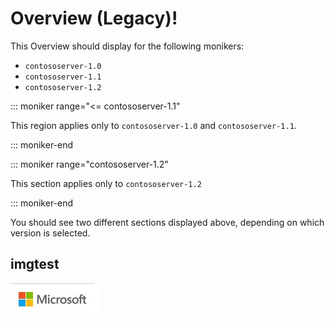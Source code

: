 # Overview (Legacy)!

This Overview should display for the following monikers:

* `contososerver-1.0`
* `contososerver-1.1`
* `contososerver-1.2`

::: moniker range="<= contososerver-1.1"

This region applies only to `contososerver-1.0` and `contososerver-1.1`.

::: moniker-end

::: moniker range="contososerver-1.2"

This section applies only to `contososerver-1.2`

::: moniker-end

You should see two different sections displayed above, depending on which version is selected.

## imgtest
![image](./testImage.jpg)
